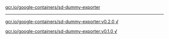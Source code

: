[gcr.io/google-containers/sd-dummy-exporter](https://hub.docker.com/r/anjia0532/google-containers.sd-dummy-exporter/tags/) 

----
[gcr.io/google-containers/sd-dummy-exporter:v0.2.0 √](https://hub.docker.com/r/anjia0532/google-containers.sd-dummy-exporter/tags/)

[gcr.io/google-containers/sd-dummy-exporter:v0.1.0 √](https://hub.docker.com/r/anjia0532/google-containers.sd-dummy-exporter/tags/)

